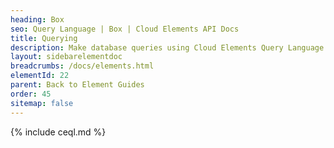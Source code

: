 ```yaml
---
heading: Box
seo: Query Language | Box | Cloud Elements API Docs
title: Querying
description: Make database queries using Cloud Elements Query Language.
layout: sidebarelementdoc
breadcrumbs: /docs/elements.html
elementId: 22
parent: Back to Element Guides
order: 45
sitemap: false
---
```


{% include ceql.md %}
